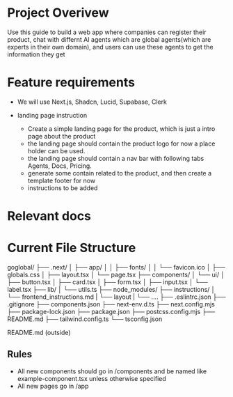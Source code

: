 # Project Overivew
Use this guide to build a web app where companies can register their product, chat with differnt AI agents which are global
agents(which are experts in their own domain), and users can use these agents to get the information they get

# Feature requirements
- We will use Next.js, Shadcn, Lucid, Supabase, Clerk

- landing page instruction
    - Create a simple landing page for the product, which is just a intro page about the product
    - the landing page should contain the product logo for now a place holder can be used.
    - the landing page should contain a nav bar with following tabs Agents, Docs, Pricing.
    - generate some contain related to the product, and then create a template footer for now
    - instructions to be added

# Relevant docs

# Current File Structure
goglobal/
├── .next/
│   ├── app/
│   │   ├── fonts/
│   │   └── favicon.ico
│   ├── globals.css
│   ├── layout.tsx
│   └── page.tsx
├── components/
│   └── ui/
│       ├── button.tsx
│       ├── card.tsx
│       ├── form.tsx
│       ├── input.tsx
│       └── label.tsx
├── lib/
│   └── utils.ts
├── node_modules/
├── instructions/
│   └── frontend_instructions.md
|   └── layout
|       └── ....
├── .eslintrc.json
├── .gitignore
├── components.json
├── next-env.d.ts
├── next.config.mjs
├── package-lock.json
├── package.json
├── postcss.config.mjs
├── README.md
├── tailwind.config.ts
└── tsconfig.json

README.md (outside)

## Rules
- All new components should go in /components and be named like example-component.tsx unless otherwise specified
- All new pages go in /app